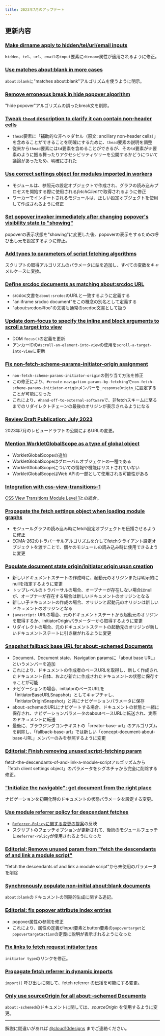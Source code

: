 ```yaml
---
title: 2023年7月のアップデート
---
```


## 更新内容

### [Make dirname apply to hidden/tel/url/email inputs](https://github.com/whatwg/html/pull/9490)

`hidden`、`tel`、`url`、`email`の`input`要素に`dirname`属性が適用されるように修正。

### [Use matches about:blank in more cases](https://github.com/whatwg/html/pull/9558)

`about:blank`に"matches about:blank"アルゴリズムを使うように明示。

### [Remove erroneous break in hide popover algorithm](https://github.com/whatwg/html/pull/9528)

"hide popover"アルゴリズムの誤ったbreak文を削除。

### [Tweak `thead` description to clarify it can contain non-header cells](https://github.com/whatwg/html/pull/9552)

- `thead`要素に「補助的な非ヘッダセル（原文: ancillary non-header cells）」を含めることができることを明確にするために、`thead`要素の説明を調整
- 従来から`thead`要素には`td`要素を含めることができるが、その`td`要素が`th`要素のように振る舞ったりアクセシビリティツリーを公開するかどうについて議論があったため、明確にされた

### [Use correct settings object for modules imported in workers](https://github.com/whatwg/html/pull/9541)

- モジュールは、参照元の設定オブジェクトで作成され、グラフの読み込みプロセスを開始する際に使用される*fetchClient*で取得されるように修正
- ワーカーでインポートされるモジュールは、正しい設定オブジェクトを使用して作成されるように修正

### [Set popover invoker immediately after changing popover's visibility state to "showing"](https://github.com/whatwg/html/pull/9481)

popoverの表示状態を"showing"に変更した後、popoverの表示をするための呼び出し元を設定するように修正。

### [Add types to parameters of script fetching algorithms](https://github.com/whatwg/html/pull/9530)

スクリプトの取得アルゴリズムのパラメータに型を追加し、すべての変数をキャメルケースに変換。

### [Define srcdoc documents as matching about:srcdoc URL](https://github.com/whatwg/html/pull/9534)

- srcdoc文書を`about:srcdoc`のURLと一致するように定義する
- "an iframe srcdoc document"をこの概念の別名として定義する
- "about:srcdoc#foo"の文書も通常のsrcdoc文書として扱う

### [Update dom-focus to specify the inline and block arguments to scroll a target into view](https://github.com/whatwg/html/pull/9527)

- DOM `focus()`の定義を更新
- アンカーIDの`#scroll-an-element-into-view`の使用を`scroll-a-target-into-view`に更新

### [Fix non-fetch-scheme-params-initiator-origin assignment](https://github.com/whatwg/html/pull/9532)

- `non-fetch-scheme-params-initiator-origin`の割り当て方法を修正
- この修正により、`#create-navigation-params-by-fetching`で`non-fetch-scheme-params-initiator-origin`メンバーを`_responseOrigin_`に設定することが可能になった
- これにより、`#hand-off-to-external-software`で、非fetchスキームに至るまでのリダイレクトチェーンの最後のオリジンが表示されるようになる

### [Review Draft Publication: July 2023](https://github.com/whatwg/html/pull/9523)

2023年7月のレビュードラフトの公開によるURLの変更。

### [Mention WorkletGlobalScope as a type of global object](https://github.com/whatwg/html/pull/9529)

- WorkletGlobalScopeの追加
- WorkletGlobalScopeはグローバルオブジェクトの一種である
- WorkletGlobalScopeについての情報や機能はリストされていない
- WorkletGlobalScopeはWeb APIの一部として使用される可能性がある

### [Integration with css-view-transitions-1](https://github.com/whatwg/html/pull/9524)

[CSS View Transitions Module Level 1](https://drafts.csswg.org/css-view-transitions-1/#monkey-patch-to-rendering-algorithm)との統合。

### [Propagate the fetch settings object when loading module graphs](https://github.com/whatwg/html/pull/9520)

- モジュールグラフの読み込み時にfetch設定オブジェクトを伝播させるように修正
- ECMA-262のトラバーサルアルゴリズムを介してfetchクライアント設定オブジェクトを渡すことで、個々のモジュールの読み込み時に使用できるように変更

### [Populate document state origin/initiator origin upon creation](https://github.com/whatwg/html/pull/9494)

- 新しいドキュメントステートの作成時に、起動元のオリジンまたは明示的にnullを指定するように変更
- トップレベルのトラバーサルの場合、オープナーが存在しない場合はnullが、オープナーが存在する場合は新しいドキュメントのオリジンとなる
- 新しい子ドキュメントの作成の場合、オリジンと起動元のオリジンは新しいドキュメントのオリジンとなる
- `javascript:` URLの場合、元のドキュメントステートから起動元のオリジンを取得するか、initiatorOriginパラメーターから取得するように変更
- リダイレクトの場合、元のドキュメントステートの起動元のオリジンが新しいドキュメントステートに引き継がれるように変更

### [Snapshot fallback base URL for about:-schemed Documents](https://github.com/whatwg/html/pull/9464)

- Document、Document state、Navigation paramsに「about base URL」というメンバーを追加
- これにより、ドキュメントの作成者のベースURLを取得し、新しく作成されたドキュメント自体、および新たに作成されたドキュメントの状態に保存することが可能
- ナビゲーションの場合、initiatorのベースURLを「initiatorBaseURLSnapshot」としてキャプチャし、「initiatorOriginSnapshot」と共にナビゲーションパラメータに保存
- about:-schemeのURLにナビゲートする場合、ドキュメントの状態と一緒に保存され、ナビゲーションパラメータのaboutベースURLに転送され、実際のドキュメントに転送
- 最後に、ブラウジングコンテキストの「creator-base-url」のアルゴリズムを削除し、「fallback-base-url」では新しい「concept-document-about-base-URL」メンバーのみを参照するように変更

### [Editorial: Finish removing unused script-fetching param](https://github.com/whatwg/html/pull/9510)

fetch-the-descendants-of-and-link-a-module-scriptアルゴリズムから「fetch client settings object」のパラメータをシグネチャから完全に削除する修正。

### ["Initialize the navigable": get document from the right place](https://github.com/whatwg/html/pull/9511)

ナビゲーションを初期化時のドキュメントの状態パラメータを設定する変更。

### [Use module referrer policy for descendant fetches](https://github.com/whatwg/html/pull/9210)

- [`Referrer-Policy`に関する変更の提案](https://github.com/w3c/webappsec-referrer-policy/issues/111)の反映
- スクリプトのフェッチオプションが更新されて、後続のモジュールフェッチに`Referrer-Policy`が使用されるようになった

### [Editorial: Remove unused param from "fetch the descendants of and link a module script"](https://github.com/whatwg/html/pull/9508)

"fetch the descendants of and link a module script"から未使用のパラメータを削除

### [Synchronously populate non-initial about:blank documents](https://github.com/whatwg/html/pull/9463)

`about:blank`のドキュメントの同期的生成に関する追記。

### [Editorial: fix popover attribute index entries](https://github.com/whatwg/html/pull/9483)

- popover属性の参照を修正
- これにより、属性の定義がinput要素とbutton要素の`popovertarget`と`popovertargetaction`の定義に説明が表示されるようになった

### [Fix links to fetch request initiator type](https://github.com/whatwg/html/pull/9484)

`initiator type`のリンクを修正。

### [Propagate fetch referrer in dynamic imports](https://github.com/whatwg/html/pull/9407)

`import()` 呼び出しに関して、fetch referrer の伝播を可能にする変更。

### [Only use sourceOrigin for all about:-schemed Documents](https://github.com/whatwg/html/pull/9465)

`about:-schemed`のドキュメントに関しては、_sourceOrigin_ を使用するように変更。

---

解説に間違いがあれば [@cloud10designs](https://twitter.com/cloud10designs) までご連絡ください。
